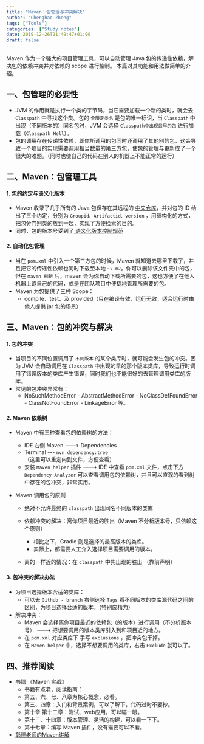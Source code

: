 ```yaml
---
title: "Maven：包管理与冲突解决"
author: "Chenghao Zheng"
tags: ["Tools"]
categories: ["Study notes"]
date: 2019-12-26T21:49:47+01:00
draft: false
---
```


Maven 作为一个强大的项目管理工具，可以自动管理 Java 包的传递性依赖，解决包的依赖冲突并对依赖的 scope 进行控制。 本篇对其功能和用法做简单的介绍。



## 一、包管理的必要性

* JVM 的作用就是执行一个类的字节码，当它需要加载一个新的类时，就会去 `Classpath` 中寻找这个类。包的 `全限定类名` 是包的唯一标识，当 `Classpath` 中出现（不同版本的）同名包时，JVM 会选择 `Classpath中出现最早的包` 进行加载（`Classpath Hell`）。
* 包的调用存在传递性依赖，即你所调用的包同时还调用了其他别的包，这会导致一个项目的实现需要调用相当数量的第三方包，使包的管理与更新成了一个很大的难题。（同时也使自己的代码在别人的机器上不能正常的运行）



## 二、Maven：包管理工具

#### 1. 包的约定与语义化版本

* Maven 收录了几乎所有的 Java 包保存在其远程的 [中央仓库](http://repo1.maven.org/maven2/)，并对包的 ID 给出了三个约定，分别为 `Groupid、Artifactid、version` ，用结构化的方式，把包分门别类的放到一起，实现了方便检索的目的。
* 同时，包的版本号受到了[ 语义化版本控制规范 ](https://semver.org/lang/zh-CN/)

#### 2. 自动化包管理

* 当在 `pom.xml` 中引入一个第三方包的时候，Maven 就知道去哪里下载了，并且把它的传递性依赖也同时下载至本地 `~\.m2`。你可以删除该文件夹中的包，但在 `maven 刷新` 后，maven 会为你自动下载所需要的包，这也方便了在他人机器上跑自己的代码，或是在团队项目中便捷地管理所需要的包。
* Maven 为包提供了三种 Scope：
    * compile、test、及 provided（只在编译有效，运行无效，适合运行时由他人提供 jar 包的场景）



## 三、Maven：包的冲突与解决

#### 1. 包的冲突

* 当项目的不同位置调用了 `不同版本` 的某个类库时，就可能会发生包的冲突。因为 JVM 会自动调用在 `Classpath` 中出现的早的那个版本类库，导致运行时调用了错误版本的类库产生错误，同时我们也不能很好的去管理调用类库的版本。
* 常见的包冲突异常有：
    * NoSuchMethodError - AbstractMethodError - NoClassDefFoundError - ClassNotFoundError - LinkageError 等。

#### 2. Maven 依赖树

* Maven 中有三种查看包的依赖树的方法：
    * IDE 右侧 Maven ---> Dependencies
    * Terminal --- `mvn dependency:tree` （这里可以重定向到文件，方便查看）
    * 安装 `Maven helper` 插件 ---> IDE 中查看 `pom.xml` 文件，点击下方 `Dependency Analyzer` 可以查看调用包的依赖树，并且可以直观的看到树中存在的包冲突，非常实用。

* Maven 调用包的原则

    * 绝对不允许最终的 `classpath` 出现同名不同版本的类库
    * 依赖冲突的解决：离你项目最近的胜出（Maven 不分析版本号，只依赖这个原则）
        * 相比之下，Gradle 则是选择的最高版本的类库。
        * 实际上，都需要人工介入选择项目需要调用的版本。

    * 离的一样近的情况：在 `classpath` 中先出现的胜出 （靠前声明）

#### 3. 包冲突的解决办法

* 为项目选择版本合适的类库：
    * 可以去 `Github - branch` 右侧选择 `Tags` 看不同版本的类库源代码之间的区别，为项目选择合适的版本。（特别废精力）
* 解决冲突：
    * Maven 会选择离你项目最近的依赖包（的版本）进行调用（不分析版本号） ---> 把想要调用的版本类库引入到和项目近的地方。
    * 在 `pom.xml` 对应类库下 手写 `exclusions` ，把冲突包干掉。
    * 在 `Maven helper` 中，选择不想要调用的类库，右击 `Exclude` 就可以了。



## 四、推荐阅读

* 书籍 《Maven 实战》
    * 书籍有点老，阅读指南：
    * 第五、六、七、八章为核心概念，必看。
    * 第三、四章：入门和背景案例，可以了解下，代码过时不要抄。
    * 第十章 第十二章：测试、web应用，可以瞄一眼。
    * 第十三、十四章：版本管理、灵活的构建，可以看一下下。
    * 第十七章：编写 Maven 插件，没有需要可以不看。
* [ 彰德老师的Maven讲解](https://blindpirate.github.io/2019/05/10/Maven/)